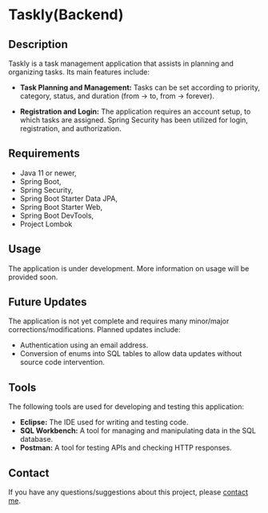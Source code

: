 # Taskly(Backend)
## Description

Taskly is a task management application that assists in planning and organizing tasks. Its main features include:

- **Task Planning and Management:** Tasks can be set according to priority, category, status, and duration (from -> to, from -> forever).

- **Registration and Login:** The application requires an account setup, to which tasks are assigned. Spring Security has been utilized for login, registration, and authorization.

## Requirements
- Java 11 or newer,
- Spring Boot,
- Spring Security,
- Spring Boot Starter Data JPA,
- Spring Boot Starter Web,
- Spring Boot DevTools,
- Project Lombok
## Usage
The application is under development. More information on usage will be provided soon.

## Future Updates
The application is not yet complete and requires many minor/major corrections/modifications. Planned updates include:

- Authentication using an email address.
- Conversion of enums into SQL tables to allow data updates without source code intervention.

## Tools
The following tools are used for developing and testing this application:

- **Eclipse:** The IDE used for writing and testing code.
- **SQL Workbench:** A tool for managing and manipulating data in the SQL database.
- **Postman:** A tool for testing APIs and checking HTTP responses.

## Contact
If you have any questions/suggestions about this project, please [contact me](marcin3009k@gmail.com).
